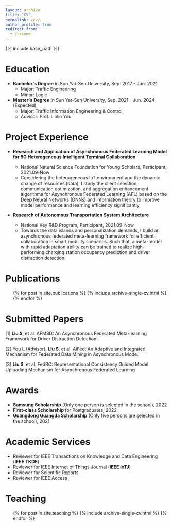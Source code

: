 ```yaml
---
layout: archive
title: "CV"
permalink: /cv/
author_profile: true
redirect_from:
  - /resume
---
```


{% include base_path %}

Education
======
* **Bachelor's Degree** in Sun Yat-Sen University, Sep. 2017 - Jun. 2021
  * Major: Traffic Engineering
  * Minor: Logic
* **Master's Degree** in Sun Yat-Sen University, Sep. 2021 - Jun. 2024 (Expected)
  * Major: Traffic Information Engineering & Control
  * Advisor: Prof. Linlin You

Project Experience
======
* **Research and Application of Asynchronous Federated Learning Model for 5G Heterogeneous Intelligent Terminal Collaboration** 
  * National Natural Science Foundation for Young Scholars, Participant, 2021.09-Now
  * Considering the heterogeneous IoT environment and the dynamic change of resources (data), I study the client selection, communication optimization, and aggregation enhancement algorithms for Asynchronous Federated Learning (AFL) based on the Deep Neural Networks (DNNs) and information theory to improve model performance and learning efficiency significantly.

* **Research of Autonomous Transportation System Architecture** 
  * National Key R&D Program, Participant, 2021.09-Now
  * Towards the data islands and personalization demands, I build an asynchronous federated meta-learning framework for efficient collaboration in smart mobility scenarios. Such that, a meta-model with rapid adaptation ability can be trained to realize high-performing charging station occupancy prediction and driver distraction detection.






Publications
======
  <ul>{% for post in site.publications %}
    {% include archive-single-cv.html %}
  {% endfor %}</ul>
  
Submitted Papers
======
[1] **Liu S**, et al. AFM3D: An Asynchronous Federated Meta-learning Framework for Driver Distraction Detection. 

[2] You L (Advisor), **Liu S**, et al. AiFed: An Adaptive and Integrated Mechanism for Federated Data Mining in Asynchronous Mode.

[3] **Liu S**, et al. FedRC: Representational Consistency Guided Model Uploading Mechanism for Asynchronous Federated Learning.


Awards
======
* **Samsung Scholarship** (Only one person is selected in the school), 2022
* **First-class Scholarship** for Postgraduates, 2022
* **Guangdong Guangda Scholarship** (Only five persons are selected in the school), 2021


Academic Services
======
* Reviewer for IEEE Transactions on Knowledge and Data Engineering (**IEEE TKDE**)
* Reviewer for IEEE Internet of Things Journal (**IEEE IoTJ**)
* Reviewer for Scientific Reports
* Reviewer for IEEE Access

  
Teaching
======
  <ul>{% for post in site.teaching %}
    {% include archive-single-cv.html %}
  {% endfor %}</ul>
  

